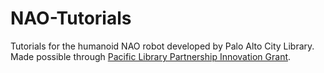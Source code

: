 # NAO-Tutorials
Tutorials for the humanoid NAO robot developed by Palo Alto City Library. Made possible through [Pacific Library Partnership Innovation Grant](http://www.plpinfo.org/innovation-grants/).
